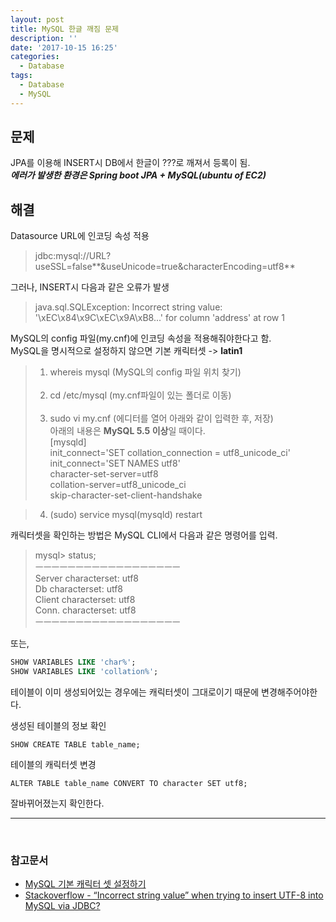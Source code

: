 ```yaml
---
layout: post
title: MySQL 한글 깨짐 문제
description: ''
date: '2017-10-15 16:25'
categories:
  - Database
tags:
  - Database
  - MySQL
---
```


## 문제
JPA를 이용해 INSERT시 DB에서 한글이 ???로 깨져서 등록이 됨. <br/>
___에러가 발생한 환경은 Spring boot JPA + MySQL(ubuntu of EC2)___


## 해결
Datasource URL에 인코딩 속성 적용
> jdbc:mysql://URL?useSSL=false**&useUnicode=true&characterEncoding=utf8**


그러나, INSERT시 다음과 같은 오류가 발생
>  java.sql.SQLException: Incorrect string value: '\xEC\x84\x9C\xEC\x9A\xB8...' for column 'address' at row 1

MySQL의 config 파일(my.cnf)에 인코딩 속성을 적용해줘야한다고 함. <br/>
MySQL을 명시적으로 설정하지 않으면 기본 캐릭터셋 -> **latin1** <br/>


> 1. whereis mysql (MySQL의 config 파일 위치 찾기) <br/><br/>
> 2. cd /etc/mysql (my.cnf파일이 있는 폴더로 이동) <br/><br/>
> 3. sudo vi my.cnf (에디터를 열어 아래와 같이 입력한 후, 저장) <br/>
  아래의 내용은 **MySQL 5.5 이상**일 때이다. <br/>
> [mysqld] <br/>
> init_connect='SET collation_connection = utf8_unicode_ci' <br/>
> init_connect='SET NAMES utf8' <br/>
>  character-set-server=utf8 <br/>
> collation-server=utf8_unicode_ci <br/>
> skip-character-set-client-handshake <br/>

> 4. (sudo) service mysql(mysqld) restart

캐릭터셋을 확인하는 방법은 MySQL CLI에서 다음과 같은 명령어를 입력. <br/>

> mysql> status; <br/>
> ㅡㅡㅡㅡㅡㅡㅡㅡㅡㅡㅡㅡㅡㅡㅡㅡㅡㅡ <br/>
> Server characterset:	utf8 <br/>
> Db     characterset:	utf8 <br/>
> Client characterset:	utf8 <br/>
> Conn.  characterset:	utf8 <br/>
> ㅡㅡㅡㅡㅡㅡㅡㅡㅡㅡㅡㅡㅡㅡㅡㅡㅡㅡ <br/>

또는,
``` SQL
SHOW VARIABLES LIKE 'char%';
SHOW VARIABLES LIKE 'collation%';
```
테이블이 이미 생성되어있는 경우에는 캐릭터셋이 그대로이기 때문에 변경해주어야한다. <br/>

생성된 테이블의 정보 확인
``` mysql
SHOW CREATE TABLE table_name;
```
테이블의 캐릭터셋 변경
``` mysql
ALTER TABLE table_name CONVERT TO character SET utf8;
```
잘바뀌어졌는지 확인한다. <br/>


--------------------------------
<br/>

### 참고문서
* [MySQL 기본 캐릭터 셋 설정하기](https://www.lesstif.com/pages/viewpage.action?pageId=20775198)
* [Stackoverflow - “Incorrect string value” when trying to insert UTF-8 into MySQL via JDBC?](https://stackoverflow.com/questions/10957238/incorrect-string-value-when-trying-to-insert-utf-8-into-mysql-via-jdbc)
